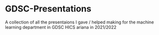 # GDSC-Presentations
A collection of all the presentaions I gave / helped making for the machine learning department in GDSC HICS ariana in 2021/2022
